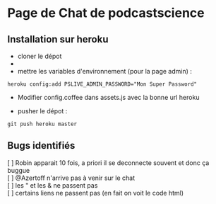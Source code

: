 # Page de Chat de podcastscience


## Installation sur heroku


* cloner le dépot 
* 
* mettre les variables d'environnement (pour la page admin) : 

```````
heroku config:add PSLIVE_ADMIN_PASSWORD="Mon Super Password"

```````

* Modifier config.coffee dans assets.js avec la bonne url heroku



* pusher le dépot : 

```````
git push heroku master

```````



## Bugs identifiés  
[ ] Robin apparait 10 fois, a priori il se deconnecte souvent et donc ça buggue  
[ ] @Azertoff n'arrive pas à venir sur le chat  
[ ] les " et les & ne passent pas  
[ ] certains liens ne passent pas (en fait on voit le code html)  